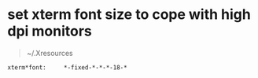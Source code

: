 # set xterm font size to cope with high dpi monitors
> ~/.Xresources
```
xterm*font:     *-fixed-*-*-*-18-*
```

